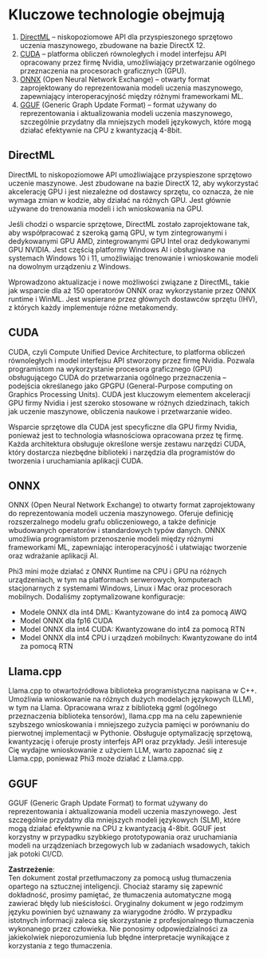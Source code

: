 # Kluczowe technologie obejmują

1. [DirectML](https://learn.microsoft.com/windows/ai/directml/dml?WT.mc_id=aiml-138114-kinfeylo) – niskopoziomowe API dla przyspieszonego sprzętowo uczenia maszynowego, zbudowane na bazie DirectX 12.
2. [CUDA](https://blogs.nvidia.com/blog/what-is-cuda-2/) – platforma obliczeń równoległych i model interfejsu API opracowany przez firmę Nvidia, umożliwiający przetwarzanie ogólnego przeznaczenia na procesorach graficznych (GPU).
3. [ONNX](https://onnx.ai/) (Open Neural Network Exchange) – otwarty format zaprojektowany do reprezentowania modeli uczenia maszynowego, zapewniający interoperacyjność między różnymi frameworkami ML.
4. [GGUF](https://github.com/ggerganov/ggml/blob/master/docs/gguf.md) (Generic Graph Update Format) – format używany do reprezentowania i aktualizowania modeli uczenia maszynowego, szczególnie przydatny dla mniejszych modeli językowych, które mogą działać efektywnie na CPU z kwantyzacją 4-8bit.

## DirectML

DirectML to niskopoziomowe API umożliwiające przyspieszone sprzętowo uczenie maszynowe. Jest zbudowane na bazie DirectX 12, aby wykorzystać akcelerację GPU i jest niezależne od dostawcy sprzętu, co oznacza, że nie wymaga zmian w kodzie, aby działać na różnych GPU. Jest głównie używane do trenowania modeli i ich wnioskowania na GPU.

Jeśli chodzi o wsparcie sprzętowe, DirectML zostało zaprojektowane tak, aby współpracować z szeroką gamą GPU, w tym zintegrowanymi i dedykowanymi GPU AMD, zintegrowanymi GPU Intel oraz dedykowanymi GPU NVIDIA. Jest częścią platformy Windows AI i obsługiwane na systemach Windows 10 i 11, umożliwiając trenowanie i wnioskowanie modeli na dowolnym urządzeniu z Windows.

Wprowadzono aktualizacje i nowe możliwości związane z DirectML, takie jak wsparcie dla aż 150 operatorów ONNX oraz wykorzystanie przez ONNX runtime i WinML. Jest wspierane przez głównych dostawców sprzętu (IHV), z których każdy implementuje różne metakomendy.

## CUDA

CUDA, czyli Compute Unified Device Architecture, to platforma obliczeń równoległych i model interfejsu API stworzony przez firmę Nvidia. Pozwala programistom na wykorzystanie procesora graficznego (GPU) obsługującego CUDA do przetwarzania ogólnego przeznaczenia – podejścia określanego jako GPGPU (General-Purpose computing on Graphics Processing Units). CUDA jest kluczowym elementem akceleracji GPU firmy Nvidia i jest szeroko stosowane w różnych dziedzinach, takich jak uczenie maszynowe, obliczenia naukowe i przetwarzanie wideo.

Wsparcie sprzętowe dla CUDA jest specyficzne dla GPU firmy Nvidia, ponieważ jest to technologia własnościowa opracowana przez tę firmę. Każda architektura obsługuje określone wersje zestawu narzędzi CUDA, który dostarcza niezbędne biblioteki i narzędzia dla programistów do tworzenia i uruchamiania aplikacji CUDA.

## ONNX

ONNX (Open Neural Network Exchange) to otwarty format zaprojektowany do reprezentowania modeli uczenia maszynowego. Oferuje definicję rozszerzalnego modelu grafu obliczeniowego, a także definicje wbudowanych operatorów i standardowych typów danych. ONNX umożliwia programistom przenoszenie modeli między różnymi frameworkami ML, zapewniając interoperacyjność i ułatwiając tworzenie oraz wdrażanie aplikacji AI.

Phi3 mini może działać z ONNX Runtime na CPU i GPU na różnych urządzeniach, w tym na platformach serwerowych, komputerach stacjonarnych z systemami Windows, Linux i Mac oraz procesorach mobilnych. Dodaliśmy zoptymalizowane konfiguracje:

- Modele ONNX dla int4 DML: Kwantyzowane do int4 za pomocą AWQ
- Model ONNX dla fp16 CUDA
- Model ONNX dla int4 CUDA: Kwantyzowane do int4 za pomocą RTN
- Model ONNX dla int4 CPU i urządzeń mobilnych: Kwantyzowane do int4 za pomocą RTN

## Llama.cpp

Llama.cpp to otwartoźródłowa biblioteka programistyczna napisana w C++. Umożliwia wnioskowanie na różnych dużych modelach językowych (LLM), w tym na Llama. Opracowana wraz z biblioteką ggml (ogólnego przeznaczenia biblioteka tensorów), llama.cpp ma na celu zapewnienie szybszego wnioskowania i mniejszego zużycia pamięci w porównaniu do pierwotnej implementacji w Pythonie. Obsługuje optymalizację sprzętową, kwantyzację i oferuje prosty interfejs API oraz przykłady. Jeśli interesuje Cię wydajne wnioskowanie z użyciem LLM, warto zapoznać się z Llama.cpp, ponieważ Phi3 może działać z Llama.cpp.

## GGUF

GGUF (Generic Graph Update Format) to format używany do reprezentowania i aktualizowania modeli uczenia maszynowego. Jest szczególnie przydatny dla mniejszych modeli językowych (SLM), które mogą działać efektywnie na CPU z kwantyzacją 4-8bit. GGUF jest korzystny w przypadku szybkiego prototypowania oraz uruchamiania modeli na urządzeniach brzegowych lub w zadaniach wsadowych, takich jak potoki CI/CD.

**Zastrzeżenie**:  
Ten dokument został przetłumaczony za pomocą usług tłumaczenia opartego na sztucznej inteligencji. Chociaż staramy się zapewnić dokładność, prosimy pamiętać, że tłumaczenia automatyczne mogą zawierać błędy lub nieścisłości. Oryginalny dokument w jego rodzimym języku powinien być uznawany za wiarygodne źródło. W przypadku istotnych informacji zaleca się skorzystanie z profesjonalnego tłumaczenia wykonanego przez człowieka. Nie ponosimy odpowiedzialności za jakiekolwiek nieporozumienia lub błędne interpretacje wynikające z korzystania z tego tłumaczenia.